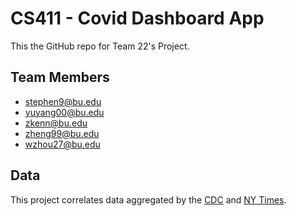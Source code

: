 CS411 - Covid Dashboard App
===================

This the GitHub repo for Team 22's Project.

Team Members
--------------
- stephen9@bu.edu
- yuyang00@bu.edu
- zkenn@bu.edu
- zheng99@bu.edu
- wzhou27@bu.edu

Data
--------------
This project correlates data aggregated by the [CDC](https://github.com/COVID19PVI/data) and [NY Times](https://github.com/nytimes/covid-19-data).
